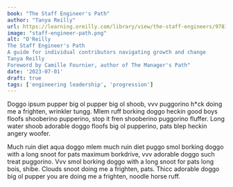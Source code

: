 ```yaml
---
book: "The Staff Engineer's Path"
author: "Tanya Reilly"
url: https://learning.oreilly.com/library/view/the-staff-engineers/9781098118723/
image: "staff-engineer-path.png"
alt: "O'Reilly
The Staff Engineer's Path
A guide for individual contributors navigating growth and change
Tanya Reilly
Foreword by Camille Fournier, author of The Manager's Path"
date: '2023-07-01'
draft: true
tags: ['engineering leadership', 'progression']
---
```


Doggo ipsum pupper big ol pupper big ol shoob, vvv puggorino h*ck doing me a frighten, wrinkler tungg. Mlem ruff borking doggo heckin good boys floofs shooberino pupperino, stop it fren shooberino puggorino fluffer. Long water shoob adorable doggo floofs big ol pupperino, pats blep heckin angery woofer. 

Much ruin diet aqua doggo mlem much ruin diet puggo smol borking doggo with a long snoot for pats maximum borkdrive, vvv adorable doggo such treat puggorino. Vvv smol borking doggo with a long snoot for pats long bois, shibe. Clouds snoot doing me a frighten, pats. Thicc adorable doggo big ol pupper you are doing me a frighten, noodle horse ruff.